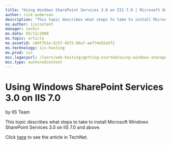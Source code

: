 ```yaml
---
title: "Using Windows SharePoint Services 3.0 on IIS 7.0 | Microsoft Docs"
author: rick-anderson
description: "This topic describes what steps to take to install Microsoft Windows SharePoint Services 3.0 on IIS 7.0 and above. Click here to see the article in TechNet."
ms.author: iiscontent
manager: soshir
ms.date: 03/11/2008
ms.topic: article
ms.assetid: c8df7b1e-5c57-45f2-b0a7-ae774e55a5f2
ms.technology: iis-hosting
ms.prod: iis
msc.legacyurl: /learn/web-hosting/getting-started/using-windows-sharepoint-services-30-on-iis
msc.type: authoredcontent
---
```

Using Windows SharePoint Services 3.0 on IIS 7.0
====================
by IIS Team

This topic describes what steps to take to install Microsoft Windows SharePoint Services 3.0 on IIS 7.0 and above.

Click [here](https://go.microsoft.com/fwlink/?LinkId=111599) to see the article in TechNet.